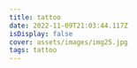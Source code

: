 ```yaml
---
title: tattoo
date: 2022-11-09T21:03:44.117Z
isDisplay: false
cover: assets/images/img25.jpg
tags: tattoo
---
```

